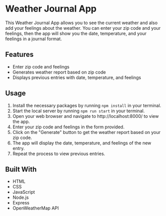 # Weather Journal App

This Weather Journal App allows you to see the current weather and also add your feelings about the weather. You can enter your zip code and your feelings, then the app will show you the date, temperature, and your feelings in a journal format.

## Features
 - Enter zip code and feelings
 - Generates weather report based on zip code
 - Displays previous entries with date, temperature, and feelings

## Usage
1. Install the necessary packages by running `npm install` in your terminal.
2. Start the local server by running `npm run start` in your terminal.
3. Open your web browser and navigate to http://localhost:8000/ to view the app.
4. Enter your zip code and feelings in the form provided.
5. Click on the "Generate" button to get the weather report based on your zip code.
6. The app will display the date, temperature, and feelings of the new entry.
7. Repeat the process to view previous entries.

## Built With
- HTML
- CSS
- JavaScript
- Node.js
- Express
- OpenWeatherMap API


